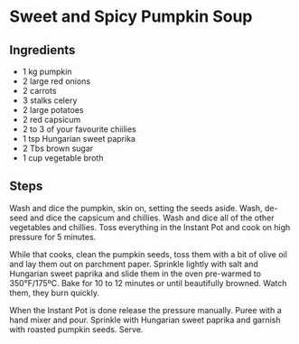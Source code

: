 # Sweet and Spicy Pumpkin Soup

## Ingredients
* 1 kg pumpkin
* 2 large red onions
* 2 carrots
* 3 stalks celery
* 2 large potatoes
* 2 red capsicum
* 2 to 3 of your favourite chiilies
* 1 tsp Hungarian sweet paprika
* 2 Tbs brown sugar
* 1 cup vegetable broth

## Steps
Wash and dice the pumpkin, skin on, setting the seeds aside.
Wash, de-seed and dice the capsicum and chillies.
Wash and dice all of the other vegetables and chillies.
Toss everything in the Instant Pot and cook on high pressure
for 5 minutes.

While that cooks, clean the pumpkin seeds, toss them with a bit of olive oil
and lay them out on parchment paper. Sprinkle lightly with salt and Hungarian
sweet paprika and slide them in the oven pre-warmed to 350°F/175ºC. Bake for
10 to 12 minutes or until beautifully browned. Watch them, they burn quickly.

When the Instant Pot is done release the pressure manually. Puree with a hand
mixer and pour. Sprinkle with Hungarian sweet paprika and garnish with roasted
pumpkin seeds. Serve.
